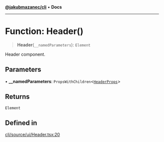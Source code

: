[**@jakubmazanec/cli**](../README.md) • **Docs**

---

# Function: Header()

> **Header**(`__namedParameters`): `Element`

Header component.

## Parameters

• **\_\_namedParameters**: `PropsWithChildren`\<[`HeaderProps`](../type-aliases/HeaderProps.md)\>

## Returns

`Element`

## Defined in

[cli/source/ui/Header.tsx:20](https://github.com/jakubmazanec/tools/blob/29163046acd1da0224b08fd05ca40f385e9ab4e5/packages/cli/source/ui/Header.tsx#L20)
